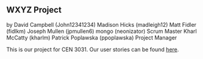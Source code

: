 ## WXYZ Project
by
David Campbell	(John12341234)
Madison Hicks	(madleigh12)
Matt Fidler	(fidlkm)
Joseph Mullen	(jpmullen6)
mongo	(neonizator)	Scrum Master
Kharl McCatty	(kharlm)
Patrick Poplawska (ppoplawska)	Project Manager

This is our project for CEN 3031. Our user stories can be found [here](https://www.pivotaltracker.com/n/projects/1430644).